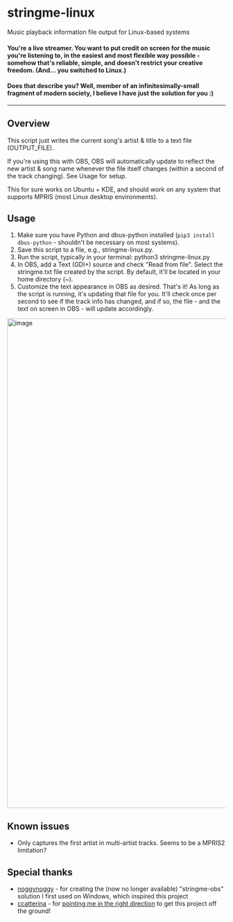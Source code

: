 # stringme-linux
Music playback information file output for Linux-based systems

#### You're a live streamer. You want to put credit on screen for the music you're listening to, in the easiest and most flexible way possible - somehow that's reliable, simple, and doesn't restrict your creative freedom. (And... you switched to Linux.)

#### Does that describe you? Well, member of an infinitesimally-small fragment of modern society, I believe I have just the solution for you :)

_________

## Overview
This script just writes the current song's artist & title to a text file (OUTPUT_FILE).

If you're using this with OBS, OBS will automatically update to reflect the new artist & song name whenever
the file itself changes (within a second of the track changing). See Usage for setup.

This for sure works on Ubuntu + KDE, and should work on any system that supports MPRIS (most Linux desktop
environments).

## Usage
1. Make sure you have Python and dbus-python installed (`pip3 install dbus-python` - shouldn't be necessary on most systems).
2. Save this script to a file, e.g., stringme-linux.py.
3. Run the script, typically in your terminal: python3 stringme-linux.py
4. In OBS, add a Text (GDI+) source and check "Read from file". Select the stringme.txt file created by the script. By default, it'll be located in your home directory (~).
5. Customize the text appearance in OBS as desired.
That's it! As long as the script is running, it's updating that file for you. It'll check once per second to see if the track info has changed, and if so, the file - and the text on screen in OBS - will update accordingly.

<img width="1884" height="1129" alt="image" src="https://github.com/user-attachments/assets/c73def00-0416-451b-8df1-381e90b65e38" />

## Known issues
* Only captures the first artist in multi-artist tracks. Seems to be a MPRIS2 limitation?

## Special thanks
- [noggynoggy](https://github.com/noggynoggy) - for creating the (now no longer available) "stringme-obs" solution I first used on Windows, which inspired this project
- [ccatterina](https://github.com/ccatterina) - for [pointing me in the right direction](https://github.com/ccatterina/plasmusic-toolbar/discussions/223#discussioncomment-14095165) to get this project off the ground!
